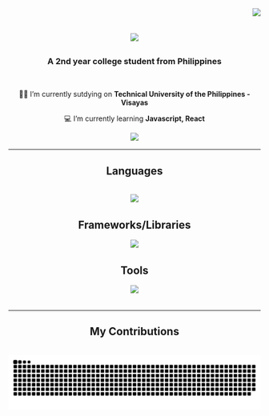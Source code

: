 <img align="right" src="https://visitor-badge.laobi.icu/badge?page_id=salesp07.salesp07" />

<h1 align="center">
    <img src="https://readme-typing-svg.herokuapp.com/?font=Righteous&size=35&center=true&vCenter=true&width=500&height=70&duration=4000&lines=Hello!+👋;+I'm+AG+Evangelista!;" />
</h1>
<h3 align="center">A 2nd year college student from Philippines</h3>

<br/>

<div align="center">
 
 👨‍🎓 I’m currently sutdying on **Technical University of the Philippines - Visayas**
 
 💻 I’m currently learning **Javascript, React**

 </div>
 
<div align="center"> 
  <a href="mailto:evangelista.agdiaz@gmail.com">
    <img src="https://img.shields.io/badge/Gmail-333333?style=for-the-badge&logo=gmail&logoColor=red" />
  </a>
 
</div>

 <hr/>
 
<h2 align="center">Languages</h2>
<br/>
<div align="center">
    <img src="https://skillicons.dev/icons?i=html,css,javascript,cpp" /><br>
<h2 align="center">Frameworks/Libraries</h2>
<div align="center">
    <img src="https://skillicons.dev/icons?i=react,bootstrap"/><br>
  <h2 align="center">Tools</h2>
<div align="center">
    <img src="https://skillicons.dev/icons?i=vscode,github,git,mysql,photoshop,blender"/><br>
</div>
<br/>
<hr/>

<div align="center">
  <h2> My Contributions</h2>
  <br>
  <img alt="snake eating my contributions" src="https://raw.githubusercontent.com/salesp07/salesp07/output/github-contribution-grid-snake.svg" />
  
  <br/><br/><br/>
</div>
